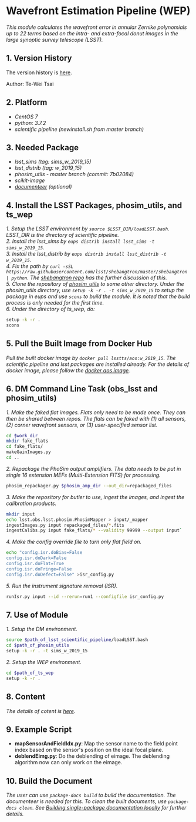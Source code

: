 # Wavefront Estimation Pipeline (WEP)

*This module calculates the wavefront error in annular Zernike polynomials up to 22 terms based on the intra- and extra-focal donut images in the large synoptic survey telescope (LSST).*

## 1. Version History

The version history is [here](./doc/devUse/VersionHistory.md).

Author: Te-Wei Tsai

## 2. Platform

- *CentOS 7*
- *python: 3.7.2*
- *scientific pipeline (newinstall.sh from master branch)*

## 3. Needed Package

- *lsst_sims (tag: sims_w_2019_15)*
- *lsst_distrib (tag: w_2019_15)*
- *phosim_utils - master branch (commit: 7b02084)*
- *scikit-image*
- *[documenteer](https://github.com/lsst-sqre/documenteer) (optional)*

## 4. Install the LSST Packages, phosim_utils, and ts_wep

*1. Setup the LSST environment by `source $LSST_DIR/loadLSST.bash`. LSST_DIR is the directory of scientific pipeline.* \
*2. Install the lsst_sims by `eups distrib install lsst_sims -t sims_w_2019_15`.* \
*3. Install the lsst_distrib by `eups distrib install lsst_distrib -t w_2019_15`.* \
*4. Fix the path by `curl -sSL https://raw.githubusercontent.com/lsst/shebangtron/master/shebangtron | python`. The [shebangtron repo](https://github.com/lsst/shebangtron) has the further discussion of this.* \
*5. Clone the repository of [phosim_utils](https://github.com/lsst-dm/phosim_utils.git) to some other directory. Under the phosim_utils directory, use `setup -k -r . -t sims_w_2019_15` to setup the package in eups and use `scons` to build the module. It is noted that the build process is only needed for the first time.* \
*6. Under the directory of ts_wep, do:*

```bash
setup -k -r .
scons
```

## 5. Pull the Built Image from Docker Hub

*Pull the built docker image by `docker pull lsstts/aos:w_2019_15`. The scientific pipeline and lsst packages are installed already. For the details of docker image, please follow the [docker aos image](https://hub.docker.com/r/lsstts/aos).*

## 6. DM Command Line Task (obs_lsst and phosim_utils)

*1. Make the faked flat images. Flats only need to be made once. They can then be shared between repos. The flats can be faked with (1) all sensors, (2) corner wavefront sensors, or (3) user-specified sensor list.*

```bash
cd $work_dir
mkdir fake_flats
cd fake_flats/
makeGainImages.py
cd ..
```

*2. Repackage the PhoSim output amplifiers. The data needs to be put in single 16 extension MEFs (Multi-Extension FITS) for processing.*

```bash
phosim_repackager.py $phosim_amp_dir --out_dir=repackaged_files
```

*3. Make the repository for butler to use, ingest the images, and ingest the calibration products.*

```bash
mkdir input
echo lsst.obs.lsst.phosim.PhosimMapper > input/_mapper
ingestImages.py input repackaged_files/*.fits
ingestCalibs.py input fake_flats/* --validity 99999 --output input`
```

*4. Make the config override file to turn only flat field on.*

```bash
echo "config.isr.doBias=False
config.isr.doDark=False
config.isr.doFlat=True
config.isr.doFringe=False
config.isr.doDefect=False" >isr_config.py
```

*5. Run the instrument signature removal (ISR).*

```bash
runIsr.py input --id --rerun=run1 --configfile isr_config.py
```

## 7. Use of Module

*1. Setup the DM environment.*

```bash
source $path_of_lsst_scientific_pipeline/loadLSST.bash
cd $path_of_phosim_utils
setup -k -r . -t sims_w_2019_15
```

*2. Setup the WEP environment.*

```bash
cd $path_of_ts_wep
setup -k -r .
```

## 8. Content

*The details of cotent is [here](./doc/devUse/Content.md).*

## 9. Example Script

- **mapSensorAndFieldIdx.py**: Map the sensor name to the field point index based on the sensor's position on the ideal focal plane.
- **deblendEimg.py**: Do the deblending of eimage. The deblending algorithm now can only work on the eimage.

## 10. Build the Document

*The user can use `package-docs build` to build the documentation. The documenteer is needed for this. To clean the built documents, use `package-docs clean`. See [Building single-package documentation locally](https://developer.lsst.io/stack/building-single-package-docs.html) for further details.*
